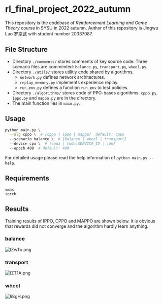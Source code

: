# rl_final_project_2022_autumn

This repository is the codebase of *Reinforcement Learning and Game Theory*  course in SYSU in 2022 autumn. Author of this repository is Jingwu Luo 罗京武 with student number 20337087.

## File Structure

- Directory `./comments/` stores comments of key source code. Three scenario files are commented: `balance.py`, `transport.py`, `wheel.py`.
- Directory `./utils/` stores utilitiy code shared by algorithms.
  - `network.py` defines network architectures.
  - `replay_memory.py` implements experience replay.
  - `run_env.py` defines a function `run_env` to test policies.
- Directory `./algorithms/` stores code of PPO-bases algorithms. `cppo.py`, `ippo.py` and `mappo.py` are in the directory.
- The main function lies in `main.py`.

## Usage

```bash
python main.py \
  --alg cppo \  # [cppo | ippo | mappo]  default: cppo
  --scenario balance \  # [balance | wheel | transport]
  --device cpu \  # [cuda | cuda:$DEVICE_ID | cpu]
  --epoch 400  # default: 400
```

For detailed usage please read the help information of `python main.py --help`.

## Requirements

```requirements
vmas
torch
```

## Results

Training results of IPPO, CPPO and MAPPO are shown below. It is obvious that rewards did not converge and the algorithm hardly learn anything.

### balance

![lZwTo.png](https://i.328888.xyz/2023/01/11/lZwTo.png)

### transport

![lZT1A.png](https://i.328888.xyz/2023/01/11/lZT1A.png)

### wheel

![li8gH.png](https://i.328888.xyz/2023/01/11/li8gH.png)
